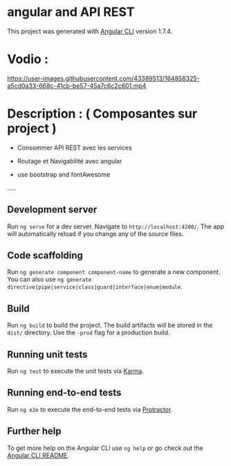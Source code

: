 # angular and API REST

This project was generated with [Angular CLI](https://github.com/angular/angular-cli) version 1.7.4.

# Vodio : 

https://user-images.githubusercontent.com/43389513/164858325-a5cd0a33-668c-41cb-be57-45a7c6c2c601.mp4


# Description : ( Composantes sur project ) 

+ Consommer API REST avec les services

+ Routage et Navigabilité avec angular

+ use bootstrap and fontAwesome

.....

## Development server

Run `ng serve` for a dev server. Navigate to `http://localhost:4200/`. The app will automatically reload if you change any of the source files.

## Code scaffolding

Run `ng generate component component-name` to generate a new component. You can also use `ng generate directive|pipe|service|class|guard|interface|enum|module`.

## Build

Run `ng build` to build the project. The build artifacts will be stored in the `dist/` directory. Use the `-prod` flag for a production build.

## Running unit tests

Run `ng test` to execute the unit tests via [Karma](https://karma-runner.github.io).

## Running end-to-end tests

Run `ng e2e` to execute the end-to-end tests via [Protractor](http://www.protractortest.org/).

## Further help

To get more help on the Angular CLI use `ng help` or go check out the [Angular CLI README](https://github.com/angular/angular-cli/blob/master/README.md).
